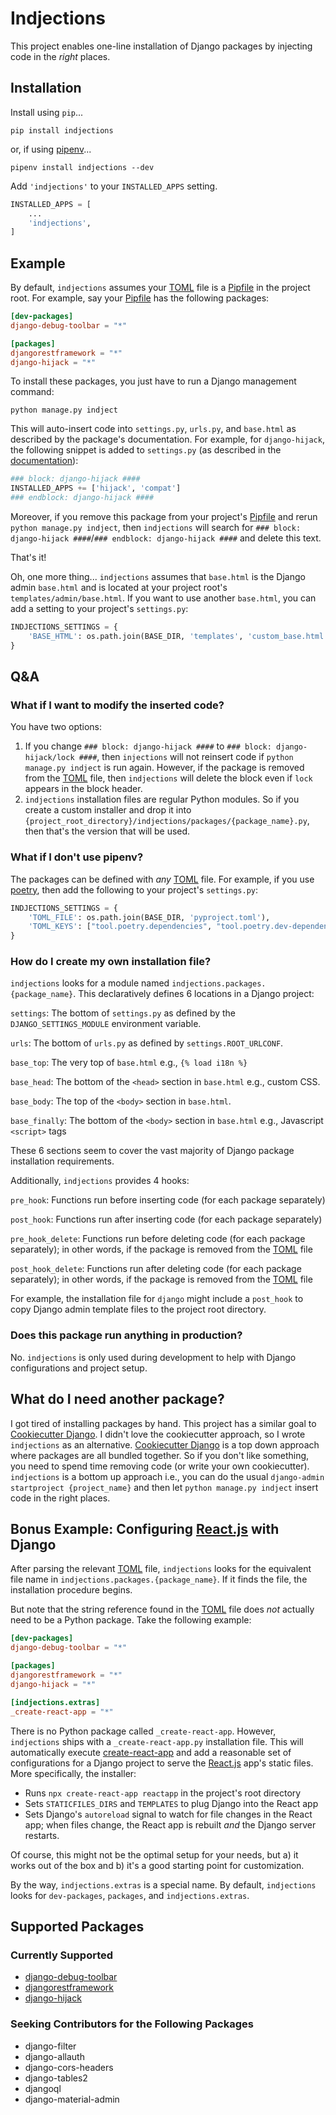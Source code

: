 # Indjections
This project enables one-line installation of Django packages by
injecting code in the _right_ places.

## Installation
Install using `pip`...

    pip install indjections

or, if using [pipenv](https://pipenv.pypa.io/en/latest/)...

    pipenv install indjections --dev

Add `'indjections'` to your `INSTALLED_APPS` setting.
```python
INSTALLED_APPS = [
    ...
    'indjections',
]
```

## Example
By default, `indjections` assumes your [TOML](https://github.com/toml-lang/toml) file is a [Pipfile](https://github.com/pypa/pipfile) in the
project root.  For example, say your [Pipfile](https://github.com/pypa/pipfile) has the following packages:
```toml
[dev-packages]
django-debug-toolbar = "*"

[packages]
djangorestframework = "*"
django-hijack = "*"
```

To install these packages, you just have to run a Django management command:
```
python manage.py indject
```

This will auto-insert code into `settings.py`, `urls.py`, and `base.html`
as described by the package's documentation.  For example, for `django-hijack`, the following
snippet is added to `settings.py` (as described in the [documentation](https://django-hijack.readthedocs.io/en/stable/#installation)):
```python
### block: django-hijack ####
INSTALLED_APPS += ['hijack', 'compat']
### endblock: django-hijack ####
```

Moreover, if you remove this package from your project's [Pipfile](https://github.com/pypa/pipfile) and rerun `python manage.py indject`,
then `indjections` will search for `### block: django-hijack ####`/`### endblock: django-hijack ####` and delete this text.

That's it!

Oh, one more thing... `indjections` assumes that `base.html` is
the Django admin `base.html` and is located at your project root's `templates/admin/base.html`.
If you want to use another `base.html`, you can add a setting to your project's `settings.py`:

```python
INDJECTIONS_SETTINGS = {
    'BASE_HTML': os.path.join(BASE_DIR, 'templates', 'custom_base.html')
}
```

## Q&A
### What if I want to modify the inserted code?
You have two options:
1. If you change `### block: django-hijack ####` to `### block: django-hijack/lock ####`,
then `injections` will not reinsert code if `python manage.py indject` is run again.
However, if the package is removed from the [TOML](https://github.com/toml-lang/toml) file, then `indjections`
will delete the block even if `lock` appears in the block header.
1. `indjections` installation files are regular Python modules.  So if you 
create a custom installer and drop it into `{project_root_directory}/indjections/packages/{package_name}.py`,
then that's the version that will be used.

### What if I don't use pipenv?
The packages can be defined with _any_ [TOML](https://github.com/toml-lang/toml) file.  For example, if you use [poetry](https://python-poetry.org/),
then add the following to your project's `settings.py`:
```python
INDJECTIONS_SETTINGS = {
    'TOML_FILE': os.path.join(BASE_DIR, 'pyproject.toml'),
    'TOML_KEYS': ["tool.poetry.dependencies", "tool.poetry.dev-dependencies"],
}
```

### How do I create my own installation file?
`indjections` looks for a module named `indjections.packages.{package_name}`.
This declaratively defines 6 locations in a Django project:

`settings`: The bottom of `settings.py` as defined by the `DJANGO_SETTINGS_MODULE` environment variable.

`urls`: The bottom of `urls.py` as defined by `settings.ROOT_URLCONF`.

`base_top`: The very top of `base.html` e.g., `{% load i18n %}`

`base_head`: The bottom of the `<head>` section in `base.html` e.g., custom CSS.

`base_body`: The top of the `<body>` section in `base.html`.

`base_finally`: The bottom of the `<body>` section in `base.html` e.g., Javascript `<script>` tags

These 6 sections seem to cover the vast majority of Django package installation requirements.

Additionally, `indjections` provides 4 hooks:

`pre_hook`: Functions run before inserting code (for each package separately)

`post_hook`: Functions run after inserting code (for each package separately)

`pre_hook_delete`: Functions run before deleting code (for each package separately); in other words,
if the package is removed from the [TOML](https://github.com/toml-lang/toml) file

`post_hook_delete`: Functions run after deleting code (for each package separately); in other words,
if the package is removed from the [TOML](https://github.com/toml-lang/toml) file

For example, the installation file for `django` might include a `post_hook`
to copy Django admin template files to the project root directory.
 
### Does this package run anything in production?
No.  `indjections` is only used during development to help with Django configurations 
and project setup.
 
## What do I need another package?
I got tired of installing packages by hand.  This project has a similar goal to [Cookiecutter Django](https://github.com/pydanny/cookiecutter-django).
I didn't love the cookiecutter approach, so I wrote `indjections` as an alternative.
[Cookiecutter Django](https://github.com/pydanny/cookiecutter-django) is a top down approach where packages are all bundled together.
So if you don't like something, you need to spend time removing code (or write your own cookiecutter).
`indjections` is a bottom up approach i.e., you can do the usual `django-admin startproject {project_name}`
and then let `python manage.py indject` insert code in the right places.

## Bonus Example: Configuring [React.js](https://reactjs.org/) with Django
After parsing the relevant [TOML](https://github.com/toml-lang/toml) file,
`indjections` looks for the equivalent file name in `indjections.packages.{package_name}`.  If it
finds the file, the installation procedure begins.

But note that the string reference found in the [TOML](https://github.com/toml-lang/toml) file 
does _not_ actually need to be a Python package.  Take the following example:
```toml
[dev-packages]
django-debug-toolbar = "*"

[packages]
djangorestframework = "*"
django-hijack = "*"

[indjections.extras]
_create-react-app = "*"
```
There is no Python package called `_create-react-app`.  However, `indjections` ships
with a `_create-react-app.py` installation file.  This will automatically execute [create-react-app](https://reactjs.org/docs/create-a-new-react-app.html#create-react-app)
and add a reasonable set of configurations for a Django project to serve the [React.js](https://reactjs.org/) app's static files.  More specifically, the installer:
* Runs `npx create-react-app reactapp` in the project's root directory
* Sets `STATICFILES_DIRS` and `TEMPLATES` to plug Django into the React app
* Sets Django's `autoreload` signal to watch for file changes in the React app; when files change,
the React app is rebuilt *and* the Django server restarts.

Of course, this might not be the optimal setup for your needs, but a) it works out of the box and b)
 it's a good starting point for customization.
 
By the way, `indjections.extras` is a special name.  By default,
`indjections` looks for `dev-packages`, `packages`, and `indjections.extras`.

## Supported Packages

### Currently Supported
* [django-debug-toolbar](https://django-debug-toolbar.readthedocs.io/en/latest/installation.html)
* [djangorestframework](https://www.django-rest-framework.org/#installation)
* [django-hijack](https://django-hijack.readthedocs.io/en/stable/#installation)

### Seeking Contributors for the Following Packages
* django-filter
* django-allauth
* django-cors-headers
* django-tables2
* djangoql
* django-material-admin
